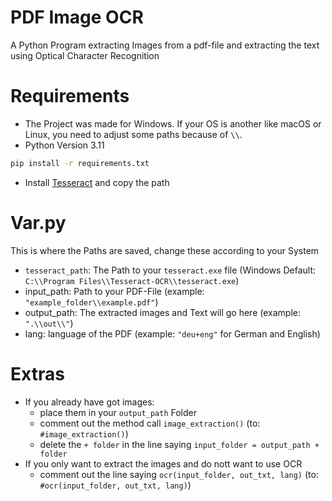 # PDF Image OCR
A Python Program extracting Images from a pdf-file and extracting the text using Optical Character Recognition
# Requirements
- The Project was made for Windows. If your OS is another like macOS or Linux, you need to adjust some paths because of `\\`.
- Python Version 3.11
```bash 
pip install -r requirements.txt
```
- Install [Tesseract](https://github.com/tesseract-ocr/tesseract) and copy the path

# Var.py
This is where the Paths are saved, change these according to your System
- `tesseract_path`: The Path to your `tesseract.exe` file (Windows Default: `C:\\Program Files\\Tesseract-OCR\\tesseract.exe`)
- input_path: Path to your PDF-File (example: `"example_folder\\example.pdf"`)
- output_path: The extracted images and Text will go here (example: `".\\out\\"`)
- lang: language of the PDF (example: `"deu+eng"` for German and English)

# Extras
- If you already have got images:
  - place them in your `output_path` Folder
  - comment out the method call `image_extraction()` (to: `#image_extraction()`)
  - delete the `+ folder` in the line saying `input_folder = output_path + folder`
- If you only want to extract the images and do nott want to use OCR
  - comment out the line saying `ocr(input_folder, out_txt, lang)` (to: `#ocr(input_folder, out_txt, lang)`)

